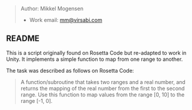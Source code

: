 > Author: Mikkel Mogensen
>- Work email: mm@virsabi.com

README
---
This is a script originally found on Rosetta Code but re-adapted to work in Unity. It implements a simple function to map from one range to another.

The task was described as follows on Rosetta Code:
>A function/subroutine that takes two ranges and a real number, and returns the mapping of the real number from the first to the second range. Use this function to map values from the range [0, 10] to the range [-1, 0].
